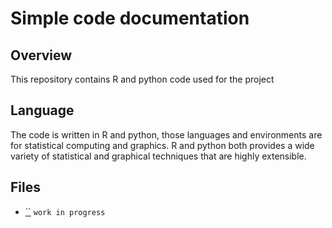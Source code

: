 # Simple code documentation

## Overview
This repository contains R and python code used for the project 

## Language
The code is written in R and python, those languages and environments are for statistical computing and graphics. R and python both provides a wide variety of statistical and graphical techniques that are highly extensible.

## Files
- [``]() `work in progress`
